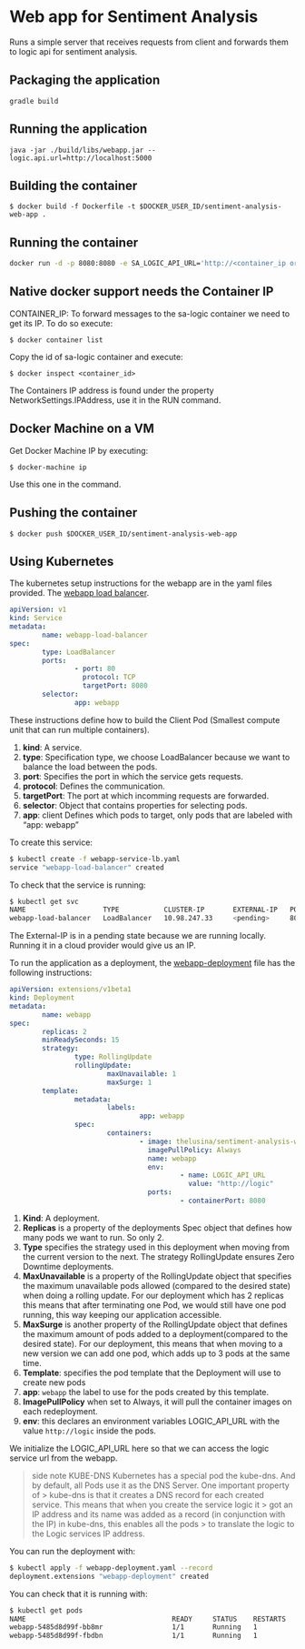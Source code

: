 # Web app for Sentiment Analysis

Runs a simple server that receives requests from client and forwards them to logic api for sentiment analysis.

## Packaging the application

`gradle build`

## Running the application

`java -jar ./build/libs/webapp.jar --logic.api.url=http://localhost:5000`

## Building the container

`$ docker build -f Dockerfile -t $DOCKER_USER_ID/sentiment-analysis-web-app .`

## Running the container

```bash
docker run -d -p 8080:8080 -e SA_LOGIC_API_URL='http://<container_ip or docker machine ip>:5000' $DOCKER_USER_ID/sentiment-analysis-webapp
```

## Native docker support needs the Container IP

CONTAINER_IP: To forward messages to the sa-logic container we need to get  its IP. To do so execute:

`$ docker container list`

Copy the id of sa-logic container and execute:

`$ docker inspect <container_id>`

The Containers IP address is found under the property NetworkSettings.IPAddress, use it in the RUN command.

## Docker Machine on a VM 

Get Docker Machine IP by executing:

`$ docker-machine ip`

Use this one in the command.

## Pushing the container

`$ docker push $DOCKER_USER_ID/sentiment-analysis-web-app`

## Using Kubernetes

The kubernetes setup instructions for the webapp are in the yaml files provided. The [webapp load balancer](./webapp-service-lb.yaml).

```yaml
apiVersion: v1
kind: Service
metadata:
        name: webapp-load-balancer
spec:
        type: LoadBalancer
        ports:
                - port: 80
                  protocol: TCP
                  targetPort: 8080
        selector:
                app: webapp

```

These instructions define how to build the Client Pod (Smallest compute unit that can run multiple containers).

1. __kind__: A service.
2. __type__: Specification type, we choose LoadBalancer because we want to balance the load between the pods.
3. __port__: Specifies the port in which the service gets requests.
4. __protocol__: Defines the communication.
5. __targetPort__: The port at which incomming requests are forwarded.
6. __selector__: Object that contains properties for selecting pods.
7. __app__: client Defines which pods to target, only pods that are labeled with “app: webapp”

To create this service:

```bash
$ kubectl create -f webapp-service-lb.yaml
service "webapp-load-balancer" created
```

To check that the service is running:

```bash
$ kubectl get svc
NAME                   TYPE           CLUSTER-IP       EXTERNAL-IP   PORT(S)        AGE
webapp-load-balancer   LoadBalancer   10.98.247.33     <pending>     80:30481/TCP   7m
```

The External-IP is in a pending state because we are running locally. Running it in a cloud provider would give us an IP.

To run the application as a deployment, the [webapp-deployment](./webapp-deployment.yaml) file has the following instructions:

```yaml
apiVersion: extensions/v1beta1
kind: Deployment
metadata:
        name: webapp
spec:
        replicas: 2
        minReadySeconds: 15
        strategy:
                type: RollingUpdate
                rollingUpdate:
                        maxUnavailable: 1
                        maxSurge: 1
        template:
                metadata:
                        labels:
                                app: webapp
                spec:
                        containers:
                                - image: thelusina/sentiment-analysis-webapp
                                  imagePullPolicy: Always
                                  name: webapp
                                  env:
                                          - name: LOGIC_API_URL
                                            value: "http://logic"
                                  ports:
                                          - containerPort: 8080
```

1. __Kind__: A deployment.
2. __Replicas__ is a property of the deployments Spec object that defines how many pods we want to run. So only 2.
3. __Type__ specifies the strategy used in this deployment when moving from the current version to the next. The strategy RollingUpdate ensures Zero Downtime deployments.
4. __MaxUnavailable__ is a property of the RollingUpdate object that specifies the maximum unavailable pods allowed (compared to the desired state) when doing a rolling update. For our deployment which has 2 replicas this means that after terminating one Pod, we would still have one pod running, this way keeping our application accessible.
5. __MaxSurge__ is another property of the RollingUpdate object that defines the maximum amount of pods added to a deployment(compared to the desired state). For our deployment, this means that when moving to a new version we can add one pod, which adds up to 3 pods at the same time.
6. __Template__: specifies the pod template that the Deployment will use to create new pods
7. __app__: `webapp` the label to use for the pods created by this template.
8. __ImagePullPolicy__ when set to Always, it will pull the container images on each redeployment.
9. __env__: this declares an environment variables LOGIC_API_URL with the value `http://logic` inside the pods.

We initialize the LOGIC_API_URL here so that we can access the logic service url from the webapp.

> side note
> KUBE-DNS
> Kubernetes has a special pod the kube-dns. And by default, all Pods use it as the DNS Server. One important property of > kube-dns is that it creates a DNS record for each created service. This means that when you create the service logic it > got an IP address and its name was added as a record (in conjunction with the IP) in kube-dns, this enables all the pods > to translate the logic to the Logic services IP address.

You can run the deployment with:

```bash
$ kubectl apply -f webapp-deployment.yaml --record
deployment.extensions "webapp-deployment" created
```

You can check that it is running with:

```bash
$ kubectl get pods
NAME                                    READY     STATUS    RESTARTS   AGE
webapp-5485d8d99f-bb8mr                 1/1       Running   1          1m
webapp-5485d8d99f-fbdbn                 1/1       Running   1          1m
```